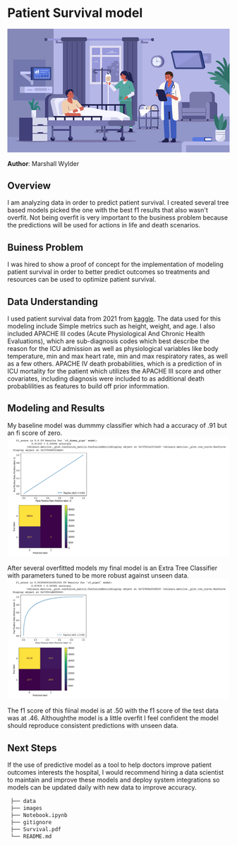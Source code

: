 # Patient Survival model

![istockphoto-1194838627-170667a](https://github.com/MarshallWylder/Project-3/blob/main/images/istockphoto-1194838627-170667a.jpeg)

**Author**: Marshall Wylder

## Overview
    
I am analyzing data in order to predict patient survival. I created several tree based models picked the one with the best f1 results that also wasn't overfit. Not being overfit is very important to the business problem because the predictions will be used for actions in life and death scenarios.

## Buiness Problem

I was hired to show a proof of concept for the implementation of modeling patient survival in order to better predict outcomes so treatments and resources can be used to optimize patient survival.

## Data Understanding

I used patient survival data from 2021 from [kaggle](https://www.kaggle.com/datasets/mitishaagarwal/patient). The data used for this modeling include Simple metrics such as height, weight, and age. I also included APACHE III codes (Acute Physiological And Chronic Health Evaluations), which are sub-diagnosis codes which best describe the reason for the ICU admission as well as physiological variables like body temperature, min and max heart rate, min and max respiratory rates, as well as a few others. APACHE IV death probabilities, which is a  prediction of in ICU mortality for the patient which utilizes the APACHE III score and other covariates, including diagnosis were included to as additional death probablilities as features to build off prior informmation. 

## Modeling and Results

My baseline model was dummmy classifier which had a accuracy of .91 but an fi score of zero.   
![Dummy Model](https://github.com/MarshallWylder/Project-3/blob/main/images/Dummy%20model.png)

After several overfitted models my final model is an Extra Tree Classifier with parameters tuned to be more robust against unseen data.
![Final Model](https://github.com/MarshallWylder/Project-3/blob/main/images/Final%20model.png)

The f1 score of this fiinal model is at .50 with the f1 score of the test data was at .46. Althoughthe model is a little overfit I feel confident the model should reproduce consistent predictions with unseen data.

## Next Steps

If the use of predictive model as a tool to help doctors improve patient outcomes interests the hospital, I would recommend hiring a data scientist to maintain and improve these models and deploy system integrations so models can be updated daily with new data to improve accuracy.


```
 ├── data
 ├── images
 ├── Notebook.ipynb
 ├── gitignore
 ├── Survival.pdf
 └── README.md
```
